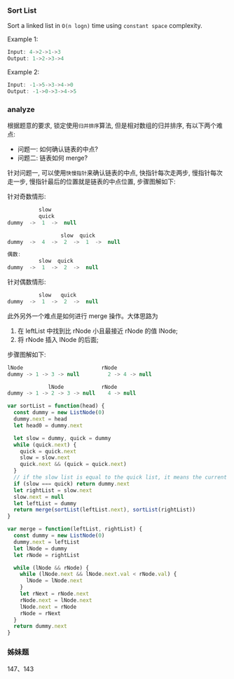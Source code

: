 ### Sort List

Sort a linked list in `O(n logn)` time using `constant space` complexity.

Example 1:

```js
Input: 4->2->1->3
Output: 1->2->3->4
```

Example 2:

```js
Input: -1->5->3->4->0
Output: -1->0->3->4->5
```

### analyze

根据题意的要求, 锁定使用`归并排序`算法, 但是相对数组的归并排序, 有以下两个难点:

* 问题一: 如何确认链表的中点?
* 问题二: 链表如何 merge?

针对问题一, 可以使用`快慢指针`来确认链表的中点, 快指针每次走两步, 慢指针每次走一步, 慢指针最后的位置就是链表的中点位置, 步骤图解如下:

针对奇数情形:

```js
          slow
          quick
dummy  ->  1  ->  null

                 slow  quick
dummy  ->  4  ->  2  ->  1  ->  null

偶数:
          slow  quick
dummy  ->  1  ->  2  ->  null
```

针对偶数情形:

```js
          slow   quick
dummy  ->  1  ->  2  ->  null
```

此外另外一个难点是如何进行 merge 操作。大体思路为

1. 在 leftList 中找到比 rNode 小且最接近 rNode 的值 lNode;
2. 将 rNode 插入 lNode 的后面;

步骤图解如下:

```js
lNode                         rNode
dummy -> 1 -> 3 -> null         2 -> 4 -> null

             lNode            rNode
dummy -> 1 -> 2 -> 3 -> null    4 -> null
```

```js
var sortList = function(head) {
  const dummy = new ListNode(0)
  dummy.next = head
  let head0 = dummy.next

  let slow = dummy, quick = dummy
  while (quick.next) {
    quick = quick.next
    slow = slow.next
    quick.next && (quick = quick.next)
  }
  // if the slow list is equal to the quick list, it means the current list only has one node.
  if (slow === quick) return dummy.next
  let rightList = slow.next
  slow.next = null
  let leftList = dummy
  return merge(sortList(leftList.next), sortList(rightList))
}

var merge = function(leftList, rightList) {
  const dummy = new ListNode(0)
  dummy.next = leftList
  let lNode = dummy
  let rNode = rightList

  while (lNode && rNode) {
    while (lNode.next && lNode.next.val < rNode.val) {
      lNode = lNode.next
    }
    let rNext = rNode.next
    rNode.next = lNode.next
    lNode.next = rNode
    rNode = rNext
  }
  return dummy.next
}
```

### 姊妹题

147、143